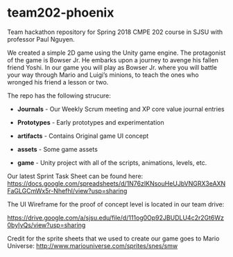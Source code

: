 # team202-phoenix

Team hackathon repository for Spring 2018 CMPE 202 course in SJSU with professor Paul Nguyen. 

We created a simple 2D game using the Unity game engine. The protagonist of the game is Bowser Jr. He embarks upon a journey to avenge his fallen friend Yoshi. In our game you will play as Bowser Jr. where you will battle your way through Mario and Luigi’s minions, to teach the ones who wronged his friend a lesson or two.

The repo has the following strucure:

* **Journals** - Our Weekly Scrum meeting and XP core value journal entries

* **Prototypes** - Early prototypes and experimentation

* **artifacts** - Contains Original game UI concept

* **assets** - Some game assets

* **game** - Unity project with all of the scripts, animations, levels, etc.


Our latest Sprint Task Sheet can be found here:
https://docs.google.com/spreadsheets/d/1N76zIKNsouHeUJbVNGRX3eAXNFaGLGCmWx5r-NhefhI/view?usp=sharing

The UI Wireframe for the proof of concept level is located in our team drive:

https://drive.google.com/a/sjsu.edu/file/d/111og0Op92JBUDLU4c2r2Gt6Wz0byIyQs/view?usp=sharing


Credit for the sprite sheets that we used to create our game goes to Mario Universe:
http://www.mariouniverse.com/sprites/snes/smw